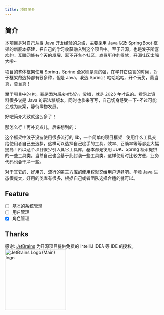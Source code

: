 ```yaml
---
title: 项目简介
---
```


## 简介

本项目是对自己从事 Java 开发经验的总结，主要采用 Java 以及 Spring Boot 框架的新版本搭建，把自己的学习收获融入到这个项目中。至于开源，也是浪子所喜欢的。互联网能有今天的发展，离不开各个社区、成员所作的贡献，开源社区太强大啦~

项目的整体框架使用 Spring，Spring 全家桶是真的强，在学其它语言的时候，对于框架的选择都有很多种，但是 Java，我选 Spring！哈哈哈哈，开个玩笑，莫当真，莫当真！

至于项目中的 kt，那是因为后来听说的，没错，就是 2023 年听说的。看网上资料很多说是 Java 的语法糖版本，同时也拿来写写，自己切身感受一下~不过可能会成为废案，静待事物发展。

好吧简介大致就这么多了！

那怎么行！再补充点儿，后来想到的：

这个框架中浪子没有使用很多流行的 lib，一个简单的项目框架，使用什么工具交给使用者自己去选择，这样可以选择自己趁手的工具，效率、正确率等等都会大幅提高！所以这个项目很少引入其它工具库，基本都是使用 JDK、Spring 框架提供的一些工具类。当然自己也会基于此封装一些工具类，这样使用时比较方便，业务代码也会干净一些。

对于其它的、好用的、流行的第三方库的使用权就交给用户选择吧。毕竟 Java 生态很庞大，好用的类库有很多，根据自己或者团队选择合适的就可以。

## Feature

- [ ] 基本的系统管理
- [ ] 用户管理
- [x] 角色管理

## Thanks

感谢:
[JetBrains](https://jb.gg/OpenSourceSupport) 为开源项目提供免费的 IntelliJ IDEA 等 IDE 的授权。  
<img style="width:200px" src="https://resources.jetbrains.com/storage/products/company/brand/logos/jb_beam.png" alt="JetBrains Logo (Main) logo.">
